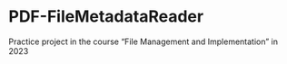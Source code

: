 # PDF-FileMetadataReader
 Practice project in the course “File Management and Implementation” in 2023
